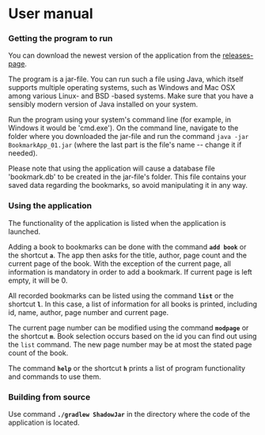 # User manual

### Getting the program to run

You can download the newest version of the application from the [releases-page](https://github.com/LindaJT/ryhma_kuusi/releases).

The program is a jar-file. You can run such a file using Java, which itself supports multiple operating systems, such as Windows and Mac OSX among various Linux- and BSD -based systems. Make sure that you have a sensibly modern version of Java installed on your system.

Run the program using your system's command line (for example, in Windows it would be 'cmd.exe'). On the command line, navigate to the folder where you downloaded the jar-file and run the command `java -jar BookmarkApp_01.jar` (where the last part is the file's name -- change it if needed).

Please note that using the application will cause a database file 'bookmark.db' to be created in the jar-file's folder. This file contains your saved data regarding the bookmarks, so avoid manipulating it in any way.

### Using the application

The functionality of the application is listed when the application is launched. 

Adding a book to bookmarks can be done with the command **`add book`** or the shortcut **`a`**. The app then asks for the title, author, page count and the current page of the book. With the exception of the current page, all information is mandatory in order to add a bookmark. If current page is left empty, it will be 0.

All recorded bookmarks can be listed using the command **`list`** or the shortcut **`l`**. In this case, a list of information for all books is printed, including id, name, author, page number and current page. 

The current page number can be modified using the command **`modpage`** or the shortcut **`m`**. Book selection occurs based on the id you can find out using the `list` command. The new page number may be at most the stated page count of the book. 

The command **`help`** or the shortcut **`h`** prints a list of program functionality and commands to use them.

### Building from source

Use command **`./gradlew ShadowJar`**  in the directory where the code of the application is located.
